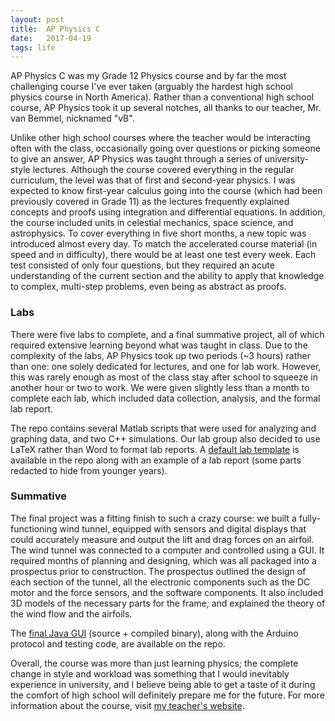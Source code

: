 ```yaml
---
layout: post
title:  AP Physics C
date:   2017-04-19
tags: life
---
```


AP Physics C was my Grade 12 Physics course and by far the most challenging course I've ever taken (arguably the hardest high school physics course in North America). Rather than a conventional high school course, AP Physics took it up several notches, all thanks to our teacher, Mr. van Bemmel, nicknamed "vB".

Unlike other high school courses where the teacher would be interacting often with the class, occasionally going over questions or picking someone to give an answer, AP Physics was taught through a series of university-style lectures. Although the course covered everything in the regular curriculum, the level was that of first and second-year physics. I was expected to know first-year calculus going into the course (which had been previously covered in Grade 11) as the lectures frequently explained concepts and proofs using integration and differential equations. In addition, the course included units in celestial mechanics, space science, and astrophysics. To cover everything in five short months, a new topic was introduced almost every day. To match the accelerated course material (in speed and in difficulty), there would be at least one test every week. Each test consisted of only four questions, but they required an acute understanding of the current section and the ability to apply that knowledge to complex, multi-step problems, even being as abstract as proofs.

### Labs

There were five labs to complete, and a final summative project, all of which required extensive learning beyond what was taught in class. Due to the complexity of the labs, AP Physics took up two periods (~3 hours) rather than one: one solely dedicated for lectures, and one for lab work. However, this was rarely enough as most of the class stay after school to squeeze in another hour or two to work. We were given slightly less than a month to complete each lab, which included data collection, analysis, and the formal lab report.

The repo contains several Matlab scripts that were used for analyzing and graphing data, and two C++ simulations. Our lab group also decided to use LaTeX rather than Word to format lab reports. A [default lab template](https://github.com/LenKagamine/AP-Physics/blob/master/Lab%20Report%20Template.tex) is available in the repo along with an example of a lab report (some parts redacted to hide from younger years).

### Summative

The final project was a fitting finish to such a crazy course: we built a fully-functioning wind tunnel, equipped with sensors and digital displays that could accurately measure and output the lift and drag forces on an airfoil. The wind tunnel was connected to a computer and controlled using a GUI. It required months of planning and designing, which was all packaged into a prospectus prior to construction. The prospectus outlined the design of each section of the tunnel, all the electronic components such as the DC motor and the force sensors, and the software components. It also included 3D models of the necessary parts for the frame, and explained the theory of the wind flow and the airfoils.

The [final Java GUI](https://github.com/LenKagamine/AP-Physics/tree/master/Summative) (source + compiled binary), along with the Arduino protocol and testing code, are available on the repo.

Overall, the course was more than just learning physics; the complete change in style and workload was something that I would inevitably experience in university, and I believe being able to get a taste of it during the comfort of high school will definitely prepare me for the future. For more information about the course, visit [my teacher's website](http://www.hmvb.org/).
